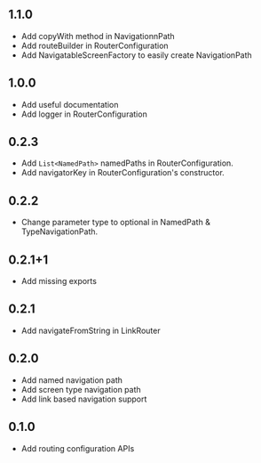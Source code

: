 ## 1.1.0

* Add copyWith method in NavigationnPath
* Add routeBuilder in RouterConfiguration
* Add NavigatableScreenFactory to easily create NavigationPath

## 1.0.0

* Add useful documentation
* Add logger in RouterConfiguration

## 0.2.3

* Add `List<NamedPath>` namedPaths in RouterConfiguration. 
* Add navigatorKey in RouterConfiguration's constructor.

## 0.2.2

* Change parameter type to optional in NamedPath & TypeNavigationPath.

## 0.2.1+1

* Add missing exports

## 0.2.1

* Add navigateFromString in LinkRouter

## 0.2.0

* Add named navigation path
* Add screen type navigation path
* Add link based navigation support

## 0.1.0

* Add routing configuration APIs 

